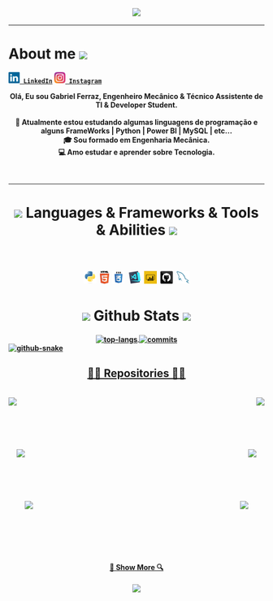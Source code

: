 <!-- Cabeçalho -->
<p align="center">
  <img src="https://capsule-render.vercel.app/api?type=waving&color=gradient&text=&height=100&section=header"/>
</p>

<!-- Sobre mim -->
<hr>
<h1> About me <a href="https://github.com/DenverCoder1/readme-typing-svg"><img align="center" height="40" src="https://readme-typing-svg.herokuapp.com?lines=Brazilian+🇧🇷+🟩;Engenheiro+Mecânico+⚙️;Técnico+Assistente+de+TI+📚;Pythonista+🐍;Power+BI+📈;SQL+📃"></a>
</h1>
<!-- Icones Redes Sociais -->
<b align="center">
  <code><a href="https://www.linkedin.com/in/gabriel-ferraz-9aab82b9/" title="LinkedIn Profile"><img width="22" src="images/linkedin.svg"> LinkedIn</a></code>
  <code><a href="https://www.instagram.com/feerraazz/" title="Instagram Profile"><img width="22" src="images/instagram.svg"> Instagram</a></code>
</br>

<!-- Descrição -->
<p>
  Olá, Eu sou Gabriel Ferraz, Engenheiro Mecânico & Técnico Assistente de TI & Developer Student.
  <br>
  <br>
  🔬 Atualmente estou estudando algumas linguagens de programação e alguns FrameWorks | Python | Power BI | MySQL | etc...
  <br>
  🎓 Sou formado em Engenharia Mecânica.
  <br>
  💻 Amo estudar e aprender sobre Tecnologia.
  <br>
  <br>
  <br>
</p>
</hr>
  
  
<!-- Habilidades e Frameworks --> 
<hr>
<h1 align="center"> <img src="https://i.giphy.com/media/u5DoW5LsP16fiyvyTW/giphy.webp" width="35"> Languages & Frameworks & Tools & Abilities <img src="https://i.giphy.com/media/u5DoW5LsP16fiyvyTW/giphy.webp" width="35">
  <br>
  <br>
<p align="center">
  <code><img title="Python" height="25" src="images/python-original.svg"></code>
  <code><img title="HTML5" height="25" src="images/html5.svg"></code>
  <code><img title="CSS" height="25" src="images/css.svg"></code>
  <code><img title="Visual Studio Code" height="25" src="images/vscode.png"></code>
  <code><img title="PowerBI" height="25" src="images/PBI.png"></code>
  <code><img title="GitHub" height="25" src="images/github.svg"></code>
  <code><img title="MySQL" height="25" src="images/mysql.svg"></code>
</p>
</hr>


<!-- Stats -->
# <h1 align="center"> <img src="https://media.giphy.com/media/iY8CRBdQXODJSCERIr/giphy.gif" width="35"> <b> Github Stats </b> <img src="https://media.giphy.com/media/iY8CRBdQXODJSCERIr/giphy.gif" width="35"> </h1>

<div>
<a href="https://github.com/gabrielferrazz">
<img alt="top-langs" align="center" width="45%" src="https://github-readme-stats-seven-navy-90.vercel.app/api/top-langs/?username=gabrielferrazz&layout=compact&langs_count=16&theme=gotham&hide=jupyter%20notebook"/>
<a href="https://github.com/gabrielferrazz">
<img alt="commits" align="center" width="48%" src="https://github-readme-stats-seven-navy-90.vercel.app/api?username=gabrielferrazz&show_icons=true&theme=gotham&include_all_commits=true&count_private=true&hide=issues"/>
</div>
<picture>
  <source media="(prefers-color-scheme: dark)" srcset="https://github.com/gabrielferrazz/gabrielferrazz/blob/output/github-snake-dark.svg">
  <source media="(prefers-color-scheme: light)" srcset="https://github.com/gabrielferrazz/gabrielferrazz/blob/output/github-snake.svg">
  <img alt="github-snake" src="https://github.com/gabrielferrazz/gabrielferrazz/blob/output/github-snake.svg">
</picture> 


<!-- Repositorios -->  
<h2 align="center">👨‍💻 Repositories 👨‍💻</h2>
<br>
<div width="100%" align="center">
  <a align="left" href="https://github.com/gabrielferrazz/Curso_Python" title="Curso_Python"><img align="left" height="115" src="https://github-readme-stats.vercel.app/api/pin/?username=gabrielferrazz&repo=Curso_Python&theme=react&border_color=61dafb&border_radius=10"></a>
  <a align="right" href="https://github.com/gabrielferrazz/Criador_de_CPF" title="Data Structures"><img align="right" height="115" src="https://github-readme-stats.vercel.app/api/pin/?username=gabrielferrazz&repo=Criador_de_CPF&theme=react&border_color=61dafb&border_radius=10"></a>
</div>
<br/><br/><br/><br/><br/><br/>
<div width="100%" align="center">
  <a align="left" href="https://github.com/gabrielferrazz/Validador_de_CPF" title="Validador_de_CPF"><img align="left" height="115" src="https://github-readme-stats.vercel.app/api/pin/?username=gabrielferrazz&repo=Validador_de_CPF&theme=react&border_color=61dafb&border_radius=10"></a>
  <a align="right" href="https://github.com/gabrielferrazz/Jogo_da_Forca" title="Jogo_da_Forca"><img align="right" height="115" src="https://github-readme-stats.vercel.app/api/pin/?username=gabrielferrazz&repo=Jogo_da_Forca&theme=react&border_color=61dafb&border_radius=10"></a>
</div>
<br/><br/><br/><br/><br/><br/>
<div width="100%" align="center">
  <a align="left" href="https://github.com/gabrielferrazz/gabrielferrazz" title="gabrielferrazz"><img align="left" height="115" src="https://github-readme-stats.vercel.app/api/pin/?username=gabrielferrazz&repo=gabrielferrazz&theme=react&border_color=61dafb&border_radius=10"></a>
  <a align="right" href="https://github.com/gabrielferrazz/GitTutorial" title="GitTutorial"><img align="right" height="115" src="https://github-readme-stats.vercel.app/api/pin/?username=gabrielferrazz&repo=GitTutorial&theme=react&border_color=61dafb&border_radius=10"></a>
</div>
<br/><br/><br/><br/><br/><br/>

<h4 align="center">
  <a href="https://github.com/gabrielferrazz?tab=repositories" title="Show Repositories">🔎 Show More 🔍</a>
</h4>

<!-- Rodapé -->
<p align="center">
  <img src="https://capsule-render.vercel.app/api?type=waving&color=gradient&height=100&section=footer"/>
</p>
